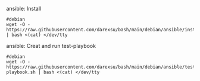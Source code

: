 ansible:  Install
```
#debian
wget -O - https://raw.githubusercontent.com/darexsu/bash/main/debian/ansible/install.sh | bash <(cat) </dev/tty
```
ansible:  Creat and run test-playbook
```
#debian
wget -O - https://raw.githubusercontent.com/darexsu/bash/main/debian/ansible/test-playbook.sh | bash <(cat) </dev/tty
```
